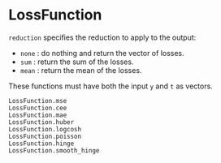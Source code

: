 # LossFunction

`reduction` specifies the reduction to apply to the output:
- `none` : do nothing and return the vector of losses.
- `sum` : return the sum of the losses.
- `mean` : return the mean of the losses.

These functions must have both the input `y` and `t` as vectors.

```@docs
LossFunction.mse
LossFunction.cee
LossFunction.mae
LossFunction.huber
LossFunction.logcosh
LossFunction.poisson
LossFunction.hinge
LossFunction.smooth_hinge
```